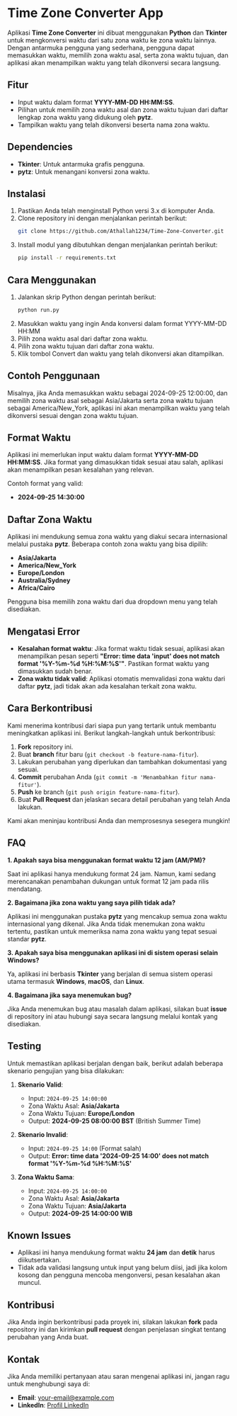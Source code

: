 # Time Zone Converter App

Aplikasi **Time Zone Converter** ini dibuat menggunakan **Python** dan **Tkinter** untuk mengkonversi waktu dari satu zona waktu ke zona waktu lainnya. Dengan antarmuka pengguna yang sederhana, pengguna dapat memasukkan waktu, memilih zona waktu asal, serta zona waktu tujuan, dan aplikasi akan menampilkan waktu yang telah dikonversi secara langsung.

## Fitur
- Input waktu dalam format **YYYY-MM-DD HH:MM:SS**.
- Pilihan untuk memilih zona waktu asal dan zona waktu tujuan dari daftar lengkap zona waktu yang didukung oleh **pytz**.
- Tampilkan waktu yang telah dikonversi beserta nama zona waktu.

## Dependencies

- **Tkinter**: Untuk antarmuka grafis pengguna.
- **pytz**: Untuk menangani konversi zona waktu.

## Instalasi
1. Pastikan Anda telah menginstall Python versi 3.x di komputer Anda.
2. Clone repository ini dengan menjalankan perintah berikut:
   ```bash
   git clone https://github.com/Athallah1234/Time-Zone-Converter.git
   ```
4. Install modul yang dibutuhkan dengan menjalankan perintah berikut:
   ```bash
   pip install -r requirements.txt
   ```

## Cara Menggunakan

1. Jalankan skrip Python dengan perintah berikut:
   ```bash
   python run.py
   ```
3. Masukkan waktu yang ingin Anda konversi dalam format YYYY-MM-DD HH:MM
4. Pilih zona waktu asal dari daftar zona waktu.
5. Pilih zona waktu tujuan dari daftar zona waktu.
6. Klik tombol Convert dan waktu yang telah dikonversi akan ditampilkan.

## Contoh Penggunaan

Misalnya, jika Anda memasukkan waktu sebagai 2024-09-25 12:00:00, dan memilih zona waktu asal sebagai Asia/Jakarta serta zona waktu tujuan sebagai America/New_York, aplikasi ini akan menampilkan waktu yang telah dikonversi sesuai dengan zona waktu tujuan.

## Format Waktu

Aplikasi ini memerlukan input waktu dalam format **YYYY-MM-DD HH:MM:SS**. Jika format yang dimasukkan tidak sesuai atau salah, aplikasi akan menampilkan pesan kesalahan yang relevan.

Contoh format yang valid:
- **2024-09-25 14:30:00**

## Daftar Zona Waktu

Aplikasi ini mendukung semua zona waktu yang diakui secara internasional melalui pustaka **pytz**. Beberapa contoh zona waktu yang bisa dipilih:
- **Asia/Jakarta**
- **America/New_York**
- **Europe/London**
- **Australia/Sydney**
- **Africa/Cairo**

Pengguna bisa memilih zona waktu dari dua dropdown menu yang telah disediakan.

## Mengatasi Error

- **Kesalahan format waktu**: Jika format waktu tidak sesuai, aplikasi akan menampilkan pesan seperti **"Error: time data 'input' does not match format '%Y-%m-%d %H:%M:%S'"**. Pastikan format waktu yang dimasukkan sudah benar.
- **Zona waktu tidak valid**: Aplikasi otomatis memvalidasi zona waktu dari daftar **pytz**, jadi tidak akan ada kesalahan terkait zona waktu.

## Cara Berkontribusi
Kami menerima kontribusi dari siapa pun yang tertarik untuk membantu meningkatkan aplikasi ini. Berikut langkah-langkah untuk berkontribusi:

1. **Fork** repository ini.
2. Buat **branch** fitur baru (`git checkout -b feature-nama-fitur`).
3. Lakukan perubahan yang diperlukan dan tambahkan dokumentasi yang sesuai.
4. **Commit** perubahan Anda (`git commit -m 'Menambahkan fitur nama-fitur'`).
5. **Push** ke branch (`git push origin feature-nama-fitur`).
6. Buat **Pull Request** dan jelaskan secara detail perubahan yang telah Anda lakukan.

Kami akan meninjau kontribusi Anda dan memprosesnya sesegera mungkin!

## FAQ

**1. Apakah saya bisa menggunakan format waktu 12 jam (AM/PM)?**

Saat ini aplikasi hanya mendukung format 24 jam. Namun, kami sedang merencanakan penambahan dukungan untuk format 12 jam pada rilis mendatang.

**2. Bagaimana jika zona waktu yang saya pilih tidak ada?**

Aplikasi ini menggunakan pustaka **pytz** yang mencakup semua zona waktu internasional yang dikenal. Jika Anda tidak menemukan zona waktu tertentu, pastikan untuk memeriksa nama zona waktu yang tepat sesuai standar **pytz**.

**3. Apakah saya bisa menggunakan aplikasi ini di sistem operasi selain Windows?**

Ya, aplikasi ini berbasis **Tkinter** yang berjalan di semua sistem operasi utama termasuk **Windows**, **macOS**, dan **Linux**.

**4. Bagaimana jika saya menemukan bug?**

Jika Anda menemukan bug atau masalah dalam aplikasi, silakan buat **issue** di repository ini atau hubungi saya secara langsung melalui kontak yang disediakan.

## Testing
Untuk memastikan aplikasi berjalan dengan baik, berikut adalah beberapa skenario pengujian yang bisa dilakukan:

1. **Skenario Valid**:
   - Input: `2024-09-25 14:00:00`
   - Zona Waktu Asal: **Asia/Jakarta**
   - Zona Waktu Tujuan: **Europe/London**
   - Output: **2024-09-25 08:00:00 BST** (British Summer Time)
   
2. **Skenario Invalid**:
   - Input: `2024-09-25 14:00` (Format salah)
   - Output: **Error: time data '2024-09-25 14:00' does not match format '%Y-%m-%d %H:%M:%S'**

3. **Zona Waktu Sama**:
   - Input: `2024-09-25 14:00:00`
   - Zona Waktu Asal: **Asia/Jakarta**
   - Zona Waktu Tujuan: **Asia/Jakarta**
   - Output: **2024-09-25 14:00:00 WIB**

## Known Issues
- Aplikasi ini hanya mendukung format waktu **24 jam** dan **detik** harus diikutsertakan.
- Tidak ada validasi langsung untuk input yang belum diisi, jadi jika kolom kosong dan pengguna mencoba mengonversi, pesan kesalahan akan muncul.

## Kontribusi
Jika Anda ingin berkontribusi pada proyek ini, silakan lakukan **fork** pada repository ini dan kirimkan **pull request** dengan penjelasan singkat tentang perubahan yang Anda buat.

## Kontak
Jika Anda memiliki pertanyaan atau saran mengenai aplikasi ini, jangan ragu untuk menghubungi saya di:
- **Email**: your-email@example.com
- **LinkedIn**: [Profil LinkedIn](https://linkedin.com/in/yourprofile)
